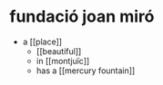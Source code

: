 # fundació joan miró

- a [[place]]
  - [[beautiful]]
  - in [[montjuïc]]
  - has a [[mercury fountain]]


